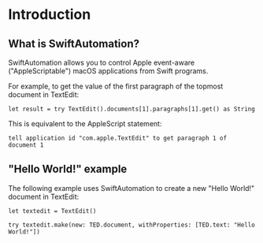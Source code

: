 # Introduction

## What is SwiftAutomation?

SwiftAutomation allows you to control Apple event-aware ("AppleScriptable") macOS applications from Swift programs.

For example, to get the value of the first paragraph of the topmost document in TextEdit:

    let result = try TextEdit().documents[1].paragraphs[1].get() as String

This is equivalent to the AppleScript statement:

    tell application id "com.apple.TextEdit" to get paragraph 1 of document 1


## "Hello World!" example

The following example uses SwiftAutomation to create a new "Hello World!" document in TextEdit:

    let textedit = TextEdit()

    try textedit.make(new: TED.document, withProperties: [TED.text: "Hello World!"])

